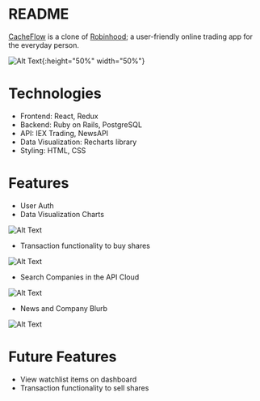 # README

<a href="https://cache-flow.herokuapp.com/#/">CacheFlow</a> is a clone of <a href="https://robinhood.com/">Robinhood</a>; a user-friendly online trading app for the everyday person.

![Alt Text](https://media.giphy.com/media/YnkTiJZ5WUIULC3mP0/giphy.gif){:height="50%" width="50%"}


# Technologies
* Frontend: React, Redux
* Backend: Ruby on Rails, PostgreSQL
* API: IEX Trading, NewsAPI
* Data Visualization: Recharts library
* Styling: HTML, CSS

# Features
* User Auth
* Data Visualization Charts

![Alt Text](https://media.giphy.com/media/KxVsFA7EJnewOh6gUJ/giphy.gif)

* Transaction functionality to buy shares

![Alt Text](https://media.giphy.com/media/Xcw2Gl4aYkYFo20y7S/giphy.gif)

* Search Companies in the API Cloud

![Alt Text](https://media.giphy.com/media/htv9oOuhNjQFmZikjg/giphy.gif)

* News and Company Blurb

![Alt Text](https://imgur.com/Hb0VNer)


# Future Features
* View watchlist items on dashboard
* Transaction functionality to sell shares
